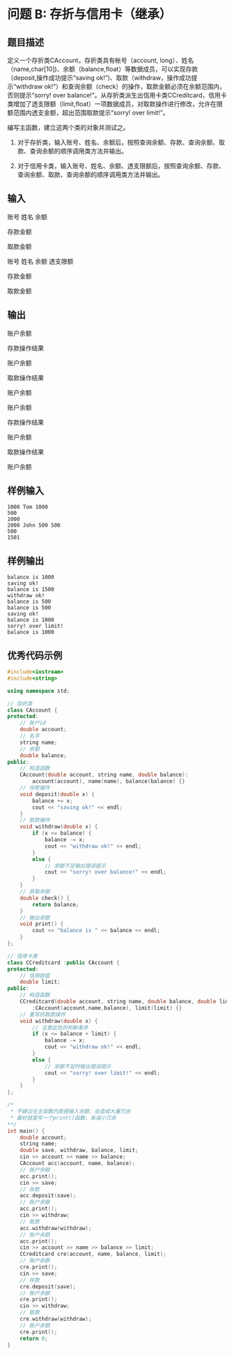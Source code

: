# 问题 B: 存折与信用卡（继承）

## 题目描述

定义一个存折类CAccount，存折类具有帐号（account, long）、姓名（name,char[10])、余额（balance,float）等数据成员，可以实现存款（deposit,操作成功提示“saving ok!”)、取款（withdraw，操作成功提示“withdraw ok!”）和查询余额（check）的操作，取款金额必须在余额范围内，否则提示“sorry! over balance!”。从存折类派生出信用卡类CCreditcard，信用卡类增加了透支限额（limit,float）一项数据成员，对取款操作进行修改，允许在限额范围内透支金额，超出范围取款提示“sorry! over limit!”。

编写主函数，建立这两个类的对象并测试之。

1. 对于存折类，输入账号、姓名、余额后，按照查询余额、存款、查询余额、取款、查询余额的顺序调用类方法并输出。

2. 对于信用卡类，输入账号、姓名、余额、透支限额后，按照查询余额、存款、查询余额、取款、查询余额的顺序调用类方法并输出。

## 输入

账号 姓名 余额

存款金额

取款金额

账号 姓名 余额 透支限额

存款金额

取款金额

## 输出

账户余额

存款操作结果

账户余额

取款操作结果

账户余额

账户余额

存款操作结果

账户余额

取款操作结果

账户余额

## 样例输入
```
1000 Tom 1000
500
1000
2000 John 500 500
500
1501
```

## 样例输出
```
balance is 1000
saving ok!
balance is 1500
withdraw ok!
balance is 500
balance is 500
saving ok!
balance is 1000
sorry! over limit!
balance is 1000
```

## 优秀代码示例
```C++
#include<iostream>
#include<string>

using namespace std;

// 存折类
class CAccount {
protected:
    // 账户id
    double account;
    // 名字
    string name;
    // 余额
    double balance;
public:
    // 构造函数
    CAccount(double account, string name, double balance):
        account(account), name(name), balance(balance) {}
    // 存款操作
    void deposit(double x) {
        balance += x;
        cout << "saving ok!" << endl;
    }
    // 取款操作
    void withdraw(double x) {
        if (x <= balance) {
            balance -= x;
            cout << "withdraw ok!" << endl;
        }
        else {
            // 余额不足输出错误提示
            cout << "sorry! over balance!" << endl;
        }
    }
    // 获取余额
    double check() {
        return balance;
    }
    // 输出余额
    void print() {
        cout << "balance is " << balance << endl;
    }
};

// 信用卡类
class CCreditcard :public CAccount {
protected:
    // 信用额度
    double limit;
public:
    // 构造函数
    CCreditcard(double account, string name, double balance, double limit)
        :CAccount(account,name,balance), limit(limit) {}
    // 重写的取款操作
    void withdraw(double x) {
        // 注意此处的判断条件
        if (x <= balance + limit) {
            balance -= x;
            cout << "withdraw ok!" << endl;
        }
        else {
            // 余额不足时输出错误提示
            cout << "sorry! over limit!" << endl;
        }
    }
};

/*
 * 不建议在主函数内直接输入余额，会造成大量冗余
 * 最好就是写一个print()函数，来减小冗余
**/
int main() {
    double account;
    string name;
    double save, withdraw, balance, limit;
    cin >> account >> name >> balance;
    CAccount acc(account, name, balance);
    // 账户余额
    acc.print();
    cin >> save;
    // 存款
    acc.deposit(save);
    // 账户余额
    acc.print();
    cin >> withdraw;
    // 取款
    acc.withdraw(withdraw);
    // 账户余额
    acc.print();
    cin >> account >> name >> balance >> limit;
    CCreditcard cre(account, name, balance, limit);
    // 账户余额
    cre.print();
    cin >> save;
    // 存款
    cre.deposit(save);
    // 账户余额
    cre.print();
    cin >> withdraw;
    // 取款
    cre.withdraw(withdraw);
    // 账户余额
    cre.print();
    return 0;
}
```
